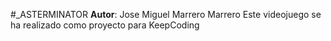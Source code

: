 #_ASTERMINATOR
**Autor**: Jose Miguel Marrero Marrero
Este videojuego se ha realizado como proyecto para KeepCoding